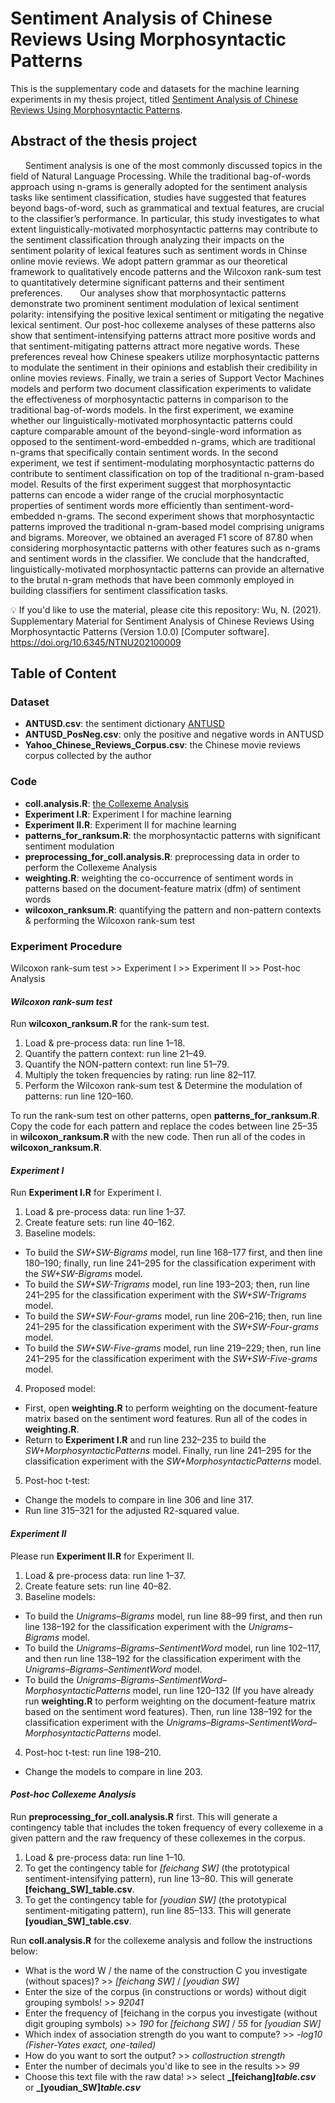 # Sentiment Analysis of Chinese Reviews Using Morphosyntactic Patterns

This is the supplementary code and datasets for the machine learning experiments in my thesis project, titled [Sentiment Analysis of Chinese Reviews Using Morphosyntactic Patterns](https://etds.lib.ntnu.edu.tw/thesis/detail/819c7c0758c6126061166d3ff3f15f5a/?seq=1). 

## Abstract of the thesis project
&nbsp;&nbsp;&nbsp;&nbsp;&nbsp;&nbsp;Sentiment analysis is one of the most commonly discussed topics in the field of Natural Language Processing. While the traditional bag-of-words approach using n-grams is generally adopted for the sentiment analysis tasks like sentiment classification, studies have suggested that features beyond bags-of-word, such as grammatical and textual features, are crucial to the classifier’s performance. In particular, this study investigates to what extent linguistically-motivated morphosyntactic patterns may contribute to the sentiment classification through analyzing their impacts on the sentiment polarity of lexical features such as sentiment words in Chinse online movie reviews. We adopt pattern grammar as our theoretical framework to qualitatively encode patterns and the Wilcoxon rank-sum test to quantitatively determine significant patterns and their sentiment preferences.
&nbsp;&nbsp;&nbsp;&nbsp;&nbsp;&nbsp;Our analyses show that morphosyntactic patterns demonstrate two prominent sentiment modulation of lexical sentiment polarity: intensifying the positive lexical sentiment or mitigating the negative lexical sentiment. Our post-hoc collexeme analyses of these patterns also show that sentiment-intensifying patterns attract more positive words and that sentiment-mitigating patterns attract more negative words. These preferences reveal how Chinese speakers utilize morphosyntactic patterns to modulate the sentiment in their opinions and establish their credibility in online movies reviews. Finally, we train a series of Support Vector Machines models and perform two document classification experiments to validate the effectiveness of morphosyntactic patterns in comparison to the traditional bag-of-words models. In the first experiment, we examine whether our linguistically-motivated morphosyntactic patterns could capture comparable amount of the beyond-single-word information as opposed to the sentiment-word-embedded n-grams, which are traditional n-grams that specifically contain sentiment words. In the second experiment, we test if sentiment-modulating morphosyntactic patterns do contribute to sentiment classification on top of the traditional n-gram-based model. Results of the first experiment suggest that morphosyntactic patterns can encode a wider range of the crucial morphosyntactic properties of sentiment words more efficiently than sentiment-word-embedded n-grams. The second experiment shows that morphosyntactic patterns improved the traditional n-gram-based model comprising unigrams and bigrams. Moreover, we obtained an averaged F1 score of 87.80 when considering morphosyntactic patterns with other features such as n-grams and sentiment words in the classifier. We conclude that the handcrafted, linguistically-motivated morphosyntactic patterns can provide an alternative to the brutal n-gram methods that have been commonly employed in building classifiers for sentiment classification tasks.

:bulb: If you'd like to use the material, please cite this repository:
Wu, N. (2021). Supplementary Material for Sentiment Analysis of Chinese Reviews Using Morphosyntactic Patterns (Version 1.0.0) [Computer software]. https://doi.org/10.6345/NTNU202100009


## Table of Content
### Dataset
- **ANTUSD.csv**: the sentiment dictionary [ANTUSD](https://aclanthology.org/L16-1428/)
- **ANTUSD_PosNeg.csv**: only the positive and negative words in ANTUSD
- **Yahoo_Chinese_Reviews_Corpus.csv**: the Chinese movie reviews corpus collected by the author 
### Code
- **coll.analysis.R**: [the Collexeme Analysis](http://www.stgries.info/teaching/groningen/index.html)
- **Experiment I.R**: Experiment I for machine learning
- **Experiment II.R**: Experiment II for machine learning
- **patterns_for_ranksum.R**: the morphosyntactic patterns with significant sentiment modulation
- **preprocessing_for_coll.analysis.R**: preprocessing data in order to perform the Collexeme Analysis
- **weighting.R**: weighting the co-occurrence of sentiment words in patterns based on the document-feature matrix (dfm) of sentiment words
- **wilcoxon_ranksum.R**: quantifying the pattern and non-pattern contexts & performing the Wilcoxon rank-sum test


### Experiment Procedure
Wilcoxon rank-sum test >> Experiment I >> Experiment II >> Post-hoc Analysis 

#### _Wilcoxon rank-sum test_ 
Run **wilcoxon_ranksum.R** for the rank-sum test.
1. Load & pre-process data: run line 1–18.
2. Quantify the pattern context: run line 21–49.
3. Quantify the NON-pattern context: run line 51–79.
4. Multiply the token frequencies by rating: run line 82–117.
5. Perform the Wilcoxon rank-sum test & Determine the modulation of patterns: run line 120–160.

To run the rank-sum test on other patterns, open **patterns_for_ranksum.R**.
Copy the code for each pattern and replace the codes between line 25–35 in **wilcoxon_ranksum.R** with the new code.
Then run all of the codes in **wilcoxon_ranksum.R**.


#### _Experiment I_
Run **Experiment I.R** for Experiment I.
1. Load & pre-process data: run line 1–37.
2. Create feature sets: run line 40–162.
3. Baseline models:
- To build the _SW+SW-Bigrams_ model, run line 168–177 first, and then line 180–190; finally, run line 241–295 for the classification experiment with the _SW+SW-Bigrams_ model.
- To build the _SW+SW-Trigrams_ model, run line 193–203; then, run line 241–295 for the classification experiment with the _SW+SW-Trigrams_ model.
- To build the _SW+SW-Four-grams_ model, run line 206–216; then, run line 241–295 for the classification experiment with the _SW+SW-Four-grams_ model.
- To build the _SW+SW-Five-grams_ model, run line 219–229; then, run line 241–295 for the classification experiment with the _SW+SW-Five-grams_ model.
4. Proposed model:
- First, open **weighting.R** to perform weighting on the document-feature matrix based on the sentiment word features. Run all of the codes in **weighting.R**.
- Return to **Experiment I.R** and run line 232–235 to build the _SW+MorphosyntacticPatterns_ model. Finally, run line 241–295 for the classification experiment with the _SW+MorphosyntacticPatterns_ model.
5. Post-hoc t-test:
- Change the models to compare in line 306 and line 317.
- Run line 315–321 for the adjusted R2-squared value.


#### _Experiment II_
Please run **Experiment II.R** for Experiment II.
1. Load & pre-process data: run line 1–37.
2. Create feature sets: run line 40–82.
3. Baseline models:
- To build the _Unigrams–Bigrams_ model, run line 88–99 first, and then run line 138–192 for the classification experiment with the _Unigrams–Bigrams_ model.
- To build the _Unigrams–Bigrams–SentimentWord_ model, run line 102–117, and then run line 138–192 for the classification experiment with the _Unigrams–Bigrams–SentimentWord_ model.
- To build the _Unigrams–Bigrams–SentimentWord–MorphosyntacticPatterns_ model, run line 120–132 (If you have already run **weighting.R** to perform weighting on the document-feature matrix based on the sentiment word features). Then, run line 138–192 for the classification experiment with the _Unigrams–Bigrams–SentimentWord–MorphosyntacticPatterns_ model.
4. Post-hoc t-test: run line 198–210.
- Change the models to compare in line 203.


#### _Post-hoc Collexeme Analysis_
Run **preprocessing_for_coll.analysis.R** first. This will generate a contingency table that includes the token frequency of every collexeme in a given pattern and the raw frequency of these collexemes in the corpus.
1. Load & pre-process data: run line 1–10.
2. To get the contingency table for _[feichang SW]_ (the prototypical sentiment-intensifying pattern), run line 13–80. This will generate **[feichang_SW]_table.csv**.
2. To get the contingency table for _[youdian SW]_ (the prototypical sentiment-mitigating pattern), run line 85–133. This will generate **[youdian_SW]_table.csv**.

Run **coll.analysis.R** for the collexeme analysis and follow the instructions below:
- What is the word W / the name of the construction C you investigate (without spaces)? >> _[feichang SW]_ / _[youdian SW]_
- Enter the size of the corpus (in constructions or words) without digit grouping symbols! >> _92041_
- Enter the frequency of [feichang in the corpus you investigate (without digit grouping symbols) >> _190_ for _[feichang SW]_ / _55_ for _[youdian SW]_
- Which index of association strength do you want to compute? >> _-log10 (Fisher-Yates exact, one-tailed)_
- How do you want to sort the output? >> _collostruction strength_
- Enter the number of decimals you'd like to see in the results >> _99_
- Choose this text file with the raw data! >> select **_[feichang]_table.csv_** or **_[youdian_SW]_table.csv_**

